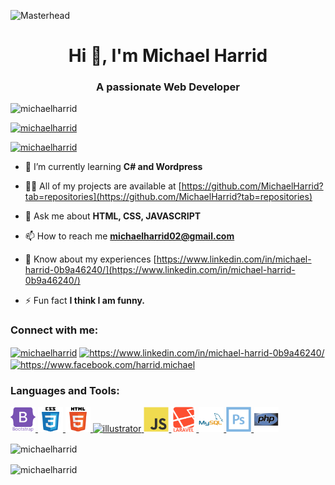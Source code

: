 ![Masterhead](https://gifimage.net/wp-content/uploads/2018/11/gif-banner-for-website-5.gif)

<h1 align="center">Hi 👋, I'm Michael Harrid</h1>
<h3 align="center">A passionate Web Developer</h3>

<p align="left"> <img src="https://komarev.com/ghpvc/?username=michaelharrid&label=Profile%20views&color=0e75b6&style=flat" alt="michaelharrid" /> </p>

<p align="left"> <a href="https://github.com/ryo-ma/github-profile-trophy"><img src="https://github-profile-trophy.vercel.app/?username=michaelharrid" alt="michaelharrid" /></a> </p>

<p align="left"> <a href="https://twitter.com/michaelharrid" target="blank"><img src="https://img.shields.io/twitter/follow/michaelharrid?logo=twitter&style=for-the-badge" alt="michaelharrid" /></a> </p>

- 🌱 I’m currently learning **C# and Wordpress**

- 👨‍💻 All of my projects are available at [https://github.com/MichaelHarrid?tab=repositories](https://github.com/MichaelHarrid?tab=repositories)

- 💬 Ask me about **HTML, CSS, JAVASCRIPT**

- 📫 How to reach me **michaelharrid02@gmail.com**

- 📄 Know about my experiences [https://www.linkedin.com/in/michael-harrid-0b9a46240/](https://www.linkedin.com/in/michael-harrid-0b9a46240/)

- ⚡ Fun fact **I think I am funny.**

<h3 align="left">Connect with me:</h3>
<p align="left">
<a href="https://twitter.com/michaelharrid" target="blank"><img align="center" src="https://raw.githubusercontent.com/rahuldkjain/github-profile-readme-generator/master/src/images/icons/Social/twitter.svg" alt="michaelharrid" height="30" width="40" /></a>
<a href="https://linkedin.com/in/https://www.linkedin.com/in/michael-harrid-0b9a46240/" target="blank"><img align="center" src="https://raw.githubusercontent.com/rahuldkjain/github-profile-readme-generator/master/src/images/icons/Social/linked-in-alt.svg" alt="https://www.linkedin.com/in/michael-harrid-0b9a46240/" height="30" width="40" /></a>
<a href="https://fb.com/https://www.facebook.com/harrid.michael" target="blank"><img align="center" src="https://raw.githubusercontent.com/rahuldkjain/github-profile-readme-generator/master/src/images/icons/Social/facebook.svg" alt="https://www.facebook.com/harrid.michael" height="30" width="40" /></a>
</p>

<h3 align="left">Languages and Tools:</h3>
<p align="left"> <a href="https://getbootstrap.com" target="_blank" rel="noreferrer"> <img src="https://raw.githubusercontent.com/devicons/devicon/master/icons/bootstrap/bootstrap-plain-wordmark.svg" alt="bootstrap" width="40" height="40"/> </a> <a href="https://www.w3schools.com/css/" target="_blank" rel="noreferrer"> <img src="https://raw.githubusercontent.com/devicons/devicon/master/icons/css3/css3-original-wordmark.svg" alt="css3" width="40" height="40"/> </a> <a href="https://www.w3.org/html/" target="_blank" rel="noreferrer"> <img src="https://raw.githubusercontent.com/devicons/devicon/master/icons/html5/html5-original-wordmark.svg" alt="html5" width="40" height="40"/> </a> <a href="https://www.adobe.com/in/products/illustrator.html" target="_blank" rel="noreferrer"> <img src="https://www.vectorlogo.zone/logos/adobe_illustrator/adobe_illustrator-icon.svg" alt="illustrator" width="40" height="40"/> </a> <a href="https://developer.mozilla.org/en-US/docs/Web/JavaScript" target="_blank" rel="noreferrer"> <img src="https://raw.githubusercontent.com/devicons/devicon/master/icons/javascript/javascript-original.svg" alt="javascript" width="40" height="40"/> </a> <a href="https://laravel.com/" target="_blank" rel="noreferrer"> <img src="https://raw.githubusercontent.com/devicons/devicon/master/icons/laravel/laravel-plain-wordmark.svg" alt="laravel" width="40" height="40"/> </a> <a href="https://www.mysql.com/" target="_blank" rel="noreferrer"> <img src="https://raw.githubusercontent.com/devicons/devicon/master/icons/mysql/mysql-original-wordmark.svg" alt="mysql" width="40" height="40"/> </a> <a href="https://www.photoshop.com/en" target="_blank" rel="noreferrer"> <img src="https://raw.githubusercontent.com/devicons/devicon/master/icons/photoshop/photoshop-line.svg" alt="photoshop" width="40" height="40"/> </a> <a href="https://www.php.net" target="_blank" rel="noreferrer"> <img src="https://raw.githubusercontent.com/devicons/devicon/master/icons/php/php-original.svg" alt="php" width="40" height="40"/> </a> </p>

<p><img align="center" src="https://github-readme-stats.vercel.app/api/top-langs?username=michaelharrid&show_icons=true&locale=en&layout=compact" alt="michaelharrid" /></p>

<p><img align="center" src="https://github-readme-streak-stats.herokuapp.com/?user=michaelharrid&" alt="michaelharrid" /></p>

